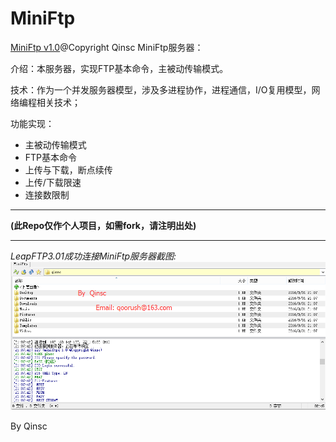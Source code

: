 # MiniFtp

[MiniFtp v1.0](https://github.com/skyqinsc/MiniFtp/)@Copyright Qinsc
MiniFtp服务器：

介绍：本服务器，实现FTP基本命令，主被动传输模式。

技术：作为一个并发服务器模型，涉及多进程协作，进程通信，I/O复用模型，网络编程相关技术；


功能实现：
* 主被动传输模式
* FTP基本命令
* 上传与下载，断点续传
* 上传/下载限速
* 连接数限制
* * *
**(此Repo仅作个人项目，如需fork，请注明出处)**
* * *
*LeapFTP3.01成功连接MiniFtp服务器截图:*
![pic of repo](./AppData/MiniFtp.png)

By Qinsc
